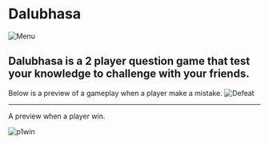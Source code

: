 # Dalubhasa
![Menu](https://user-images.githubusercontent.com/59752567/104081815-368ba880-526c-11eb-9fcc-332361a02935.gif)
## Dalubhasa is a 2 player question game that test your knowledge to challenge with your friends. 
Below is a preview of a gameplay when a player make a mistake.
![Defeat](https://user-images.githubusercontent.com/59752567/104081910-d9dcbd80-526c-11eb-934b-e852aea72b09.gif)
***
A preview when a player win.


![p1win](https://user-images.githubusercontent.com/59752567/104081945-2627fd80-526d-11eb-8e60-61c1742187c8.png)
